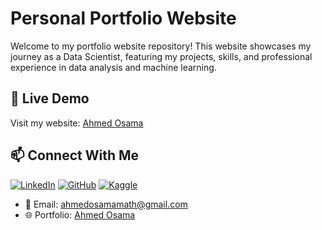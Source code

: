 # Personal Portfolio Website

Welcome to my portfolio website repository! This website showcases my journey as a Data Scientist, featuring my projects, skills, and professional experience in data analysis and machine learning.

## 🚀 Live Demo

Visit my website: [Ahmed Osama](https://xao.vercel.app)

## 📫 Connect With Me

[![LinkedIn](https://img.shields.io/badge/LinkedIn-0077B5?style=for-the-badge&logo=linkedin&logoColor=white)](https://www.linkedin.com/in/zold)
[![GitHub](https://img.shields.io/badge/GitHub-100000?style=for-the-badge&logo=github&logoColor=white)](https://github.com/AhmedOsamaMath)
[![Kaggle](https://img.shields.io/badge/Kaggle-20BEFF?style=for-the-badge&logo=kaggle&logoColor=white)](https://www.kaggle.com/ahmedosamamath)

- 📧 Email: [ahmedosamamath@gmail.com](mailto:ahmedosamamath@gmail.com)
- 🌐 Portfolio: [Ahmed Osama](https://xao.vercel.app)
